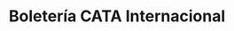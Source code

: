 ---
title: "Boletería CATA Internacional"
url: /estacion-central/boleteria-cata-internacional/
shop: Tickets
---